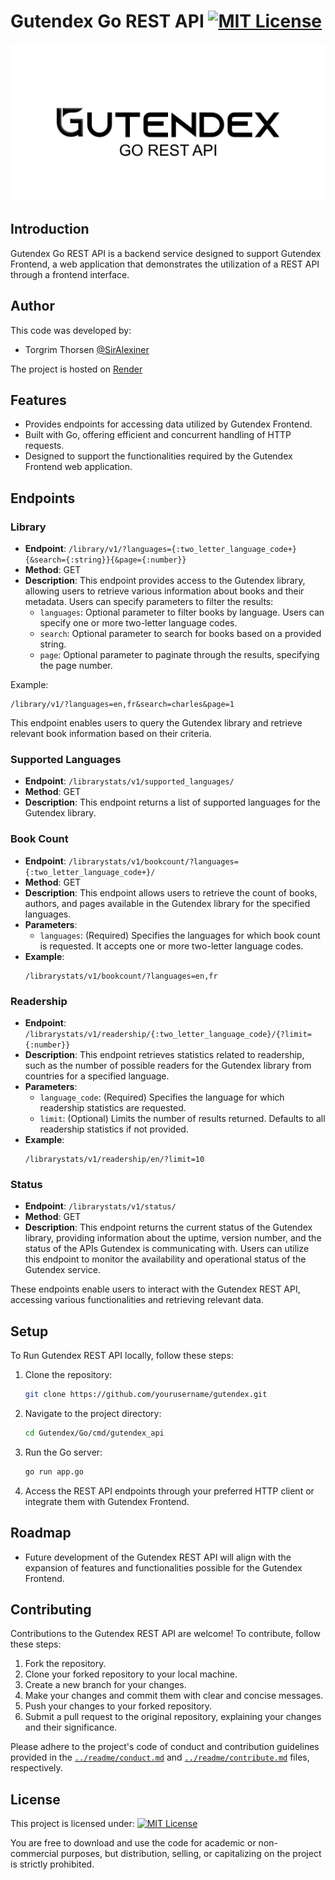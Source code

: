 # Gutendex Go REST API [![MIT License](https://img.shields.io/badge/License-MIT-green.svg)](https://opensource.org/license/mit/)

![Text: Gutendex Go Rest API](../readme/go.jpg)

## Introduction
Gutendex Go REST API is a backend service designed to support Gutendex Frontend, a web application that demonstrates the utilization of a REST API through a frontend interface.

## Author
This code was developed by:
- Torgrim Thorsen [@SirAlexiner](https://github.com/SirAlexiner)

The project is hosted on [Render]()

## Features
- Provides endpoints for accessing data utilized by Gutendex Frontend.
- Built with Go, offering efficient and concurrent handling of HTTP requests.
- Designed to support the functionalities required by the Gutendex Frontend web application.

## Endpoints

### Library
- **Endpoint**: `/library/v1/?languages={:two_letter_language_code+}{&search={:string}}{&page={:number}}`
- **Method**: GET
- **Description**: This endpoint provides access to the Gutendex library, allowing users to retrieve various information about books and their metadata. Users can specify parameters to filter the results:
  - `languages`: Optional parameter to filter books by language. Users can specify one or more two-letter language codes.
  - `search`: Optional parameter to search for books based on a provided string.
  - `page`: Optional parameter to paginate through the results, specifying the page number.

Example:
```
/library/v1/?languages=en,fr&search=charles&page=1
```

This endpoint enables users to query the Gutendex library and retrieve relevant book information based on their criteria.

### Supported Languages
- **Endpoint**: `/librarystats/v1/supported_languages/`
- **Method**: GET
- **Description**: This endpoint returns a list of supported languages for the Gutendex library.

### Book Count
- **Endpoint**: `/librarystats/v1/bookcount/?languages={:two_letter_language_code+}/`
- **Method**: GET
- **Description**: This endpoint allows users to retrieve the count of books, authors, and pages available in the Gutendex library for the specified languages.
- **Parameters**:
  - `languages`: (Required) Specifies the languages for which book count is requested. It accepts one or more two-letter language codes.
- **Example**:
  ```
  /librarystats/v1/bookcount/?languages=en,fr
  ```

### Readership
- **Endpoint**: `/librarystats/v1/readership/{:two_letter_language_code}/{?limit={:number}}`
- **Description**: This endpoint retrieves statistics related to readership, such as the number of possible readers for the Gutendex library from countries for a specified language.
- **Parameters**:
  - `language_code`: (Required) Specifies the language for which readership statistics are requested.
  - `limit`: (Optional) Limits the number of results returned. Defaults to all readership statistics if not provided.
- **Example**:
  ```
  /librarystats/v1/readership/en/?limit=10
  ```

### Status
- **Endpoint**: `/librarystats/v1/status/`
- **Method**: GET
- **Description**: This endpoint returns the current status of the Gutendex library, providing information about the uptime, version number, and the status of the APIs Gutendex is communicating with. Users can utilize this endpoint to monitor the availability and operational status of the Gutendex service.

These endpoints enable users to interact with the Gutendex REST API, accessing various functionalities and retrieving relevant data.

## Setup
To Run Gutendex REST API locally, follow these steps:

1. Clone the repository:
   ```bash
   git clone https://github.com/yourusername/gutendex.git
   ```

2. Navigate to the project directory:
   ```bash
   cd Gutendex/Go/cmd/gutendex_api
   ```

3. Run the Go server:
   ```bash
   go run app.go
   ```

5. Access the REST API endpoints through your preferred HTTP client or integrate them with Gutendex Frontend.

## Roadmap
- Future development of the Gutendex REST API will align with the expansion of features and functionalities possible for the Gutendex Frontend.

## Contributing
Contributions to the Gutendex REST API are welcome! To contribute, follow these steps:

1. Fork the repository.
2. Clone your forked repository to your local machine.
3. Create a new branch for your changes.
4. Make your changes and commit them with clear and concise messages.
5. Push your changes to your forked repository.
6. Submit a pull request to the original repository, explaining your changes and their significance.

Please adhere to the project's code of conduct and contribution guidelines provided in the [`../readme/conduct.md`](../readme/conduct.md) and [`../readme/contribute.md`](../readme/contribute.md) files, respectively.

## License
This project is licensed under:
[![MIT License](https://img.shields.io/badge/License-MIT-green.svg)](https://opensource.org/license/mit/)

You are free to download and use the code for academic or non-commercial purposes, but distribution, selling, or capitalizing on the project is strictly prohibited.
